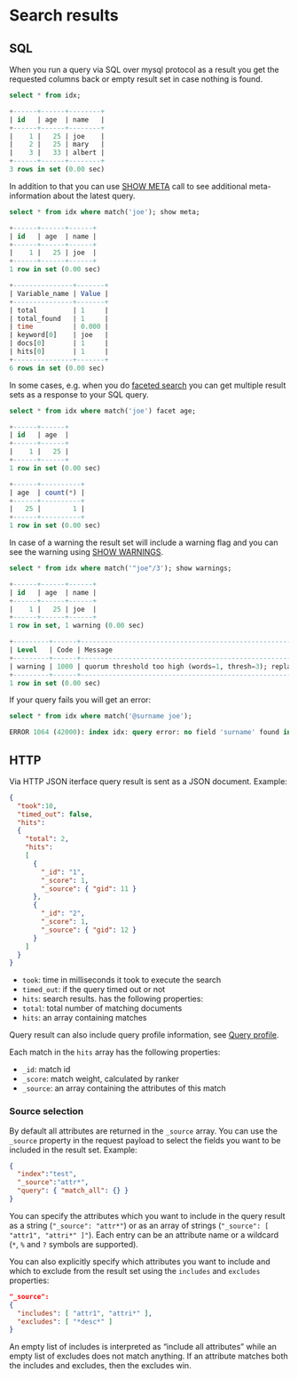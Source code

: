 # Search results

## SQL

<!-- example sql1 -->
When you run a query via SQL over mysql protocol as a result you get the requested columns back or empty result set in case nothing is found. 

<!-- request SQL -->
```sql
select * from idx;
```

<!-- response SQL -->
```sql
+------+------+--------+
| id   | age  | name   |
+------+------+--------+
|    1 |   25 | joe    |
|    2 |   25 | mary   |
|    3 |   33 | albert |
+------+------+--------+
3 rows in set (0.00 sec)
```
<!-- end -->

<!-- example sql2 -->
In addition to that you can use [SHOW META](Profiling_and_monitoring/SHOW_META) call to see additional meta-information about the latest query. 

<!-- request SQL -->
```sql
select * from idx where match('joe'); show meta;
```

<!-- response SQL -->
```sql
+------+------+------+
| id   | age  | name |
+------+------+------+
|    1 |   25 | joe  |
+------+------+------+
1 row in set (0.00 sec)

+---------------+-------+
| Variable_name | Value |
+---------------+-------+
| total         | 1     |
| total_found   | 1     |
| time          | 0.000 |
| keyword[0]    | joe   |
| docs[0]       | 1     |
| hits[0]       | 1     |
+---------------+-------+
6 rows in set (0.00 sec)
```
<!-- end -->

<!-- example sql3 -->
In some cases, e.g. when you do [faceted search](Searching/Faceted_search) you can get multiple result sets as a response to your SQL query. 

<!-- request SQL -->
```sql
select * from idx where match('joe') facet age;
```

<!-- response SQL -->
```sql
+------+------+
| id   | age  |
+------+------+
|    1 |   25 |
+------+------+
1 row in set (0.00 sec)

+------+----------+
| age  | count(*) |
+------+----------+
|   25 |        1 |
+------+----------+
1 row in set (0.00 sec)
```
<!-- end -->

<!-- example sql4 -->
In case of a warning the result set will include a warning flag and you can see the warning using [SHOW WARNINGS](Profiling_and_monitoring/SHOW_WARNINGS).
<!-- request SQL -->
```sql
select * from idx where match('"joe"/3'); show warnings;
```

<!-- response SQL -->
```sql
+------+------+------+
| id   | age  | name |
+------+------+------+
|    1 |   25 | joe  |
+------+------+------+
1 row in set, 1 warning (0.00 sec)

+---------+------+--------------------------------------------------------------------------------------------+
| Level   | Code | Message                                                                                    |
+---------+------+--------------------------------------------------------------------------------------------+
| warning | 1000 | quorum threshold too high (words=1, thresh=3); replacing quorum operator with AND operator |
+---------+------+--------------------------------------------------------------------------------------------+
1 row in set (0.00 sec)
```
<!-- end -->

<!-- example sql5 -->
If your query fails you will get an error:

<!-- request SQL -->
```sql
select * from idx where match('@surname joe');
```

<!-- response SQL -->
```sql
ERROR 1064 (42000): index idx: query error: no field 'surname' found in schema
```

<!-- end -->


## HTTP

Via HTTP JSON iterface query result is sent as a JSON document. Example:

```json
{
  "took":10,
  "timed_out": false,
  "hits":
  {
    "total": 2,
    "hits":
    [
      {
        "_id": "1",
        "_score": 1,
        "_source": { "gid": 11 }
      },
      {
        "_id": "2",
        "_score": 1,
        "_source": { "gid": 12 }
      }
    ]
  }
}
```

* `took`: time in milliseconds it took to execute the search
* `timed_out`: if the query timed out or not
* `hits`: search results. has the following properties:
* `total`: total number of matching documents
* `hits`: an array containing matches

Query result can also include query profile information, see [Query profile](Profiling_and_monitoring/Profiling/Query_profile.md).

Each match in the `hits` array has the following properties:

* `_id`: match id
* `_score`: match weight, calculated by ranker
* `_source`: an array containing the attributes of this match

### Source selection

By default all attributes are returned in the `_source` array. You can use the `_source` property in the request payload to select the fields you want to be included in the result set. Example:

```json
{
  "index":"test",
  "_source":"attr*",
  "query": { "match_all": {} }
}
```

You can specify the attributes which you want to include in the query result as a string (`"_source": "attr*"`) or as an array of strings (`"_source": [ "attr1", "attri*" ]"`). Each entry can be an attribute name or a wildcard (`*`, `%` and `?` symbols are supported).

You can also explicitly specify which attributes you want to include and which to exclude from the result set using the `includes` and `excludes` properties:

```json
"_source":
{
  "includes": [ "attr1", "attri*" ],
  "excludes": [ "*desc*" ]
}
```

An empty list of includes is interpreted as “include all attributes” while an empty list of excludes does not match anything. If an attribute matches both the includes and excludes, then the excludes win.





